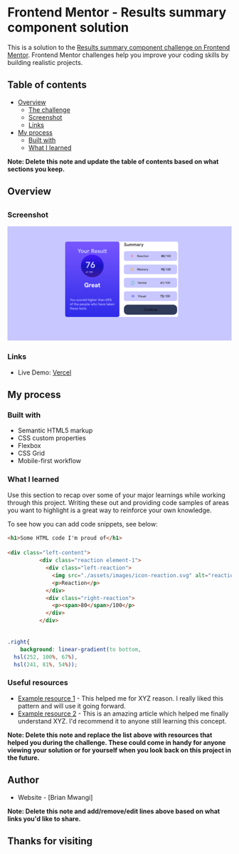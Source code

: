 # Frontend Mentor - Results summary component solution

This is a solution to the [Results summary component challenge on Frontend Mentor](https://www.frontendmentor.io/challenges/results-summary-component-CE_K6s0maV). Frontend Mentor challenges help you improve your coding skills by building realistic projects. 

## Table of contents

- [Overview](#overview)
  - [The challenge](#the-challenge)
  - [Screenshot](#screenshot)
  - [Links](#links)
- [My process](#my-process)
  - [Built with](#built-with)
  - [What I learned](#what-i-learned)


**Note: Delete this note and update the table of contents based on what sections you keep.**

## Overview

##

### Screenshot

![](./screenshot.png)


### Links

- Live Demo: [Vercel](https://result-summary-delta-gilt.vercel.app/)

## My process

### Built with

- Semantic HTML5 markup
- CSS custom properties
- Flexbox
- CSS Grid
- Mobile-first workflow



### What I learned

Use this section to recap over some of your major learnings while working through this project. Writing these out and providing code samples of areas you want to highlight is a great way to reinforce your own knowledge.

To see how you can add code snippets, see below:

```html
<h1>Some HTML code I'm proud of</h1>

<div class="left-content">
          <div class="reaction element-1">
            <div class="left-reaction">
              <img src="./assets/images/icon-reaction.svg" alt="reaction">
              <p>Reaction</p>
            </div>
            <div class="right-reaction">
              <p><span>80</span>/100</p>
            </div>
          </div>

```
```css

.right{
    background: linear-gradient(to bottom, 
  hsl(252, 100%, 67%), 
  hsl(241, 81%, 54%));
```







### Useful resources

- [Example resource 1](https://www.example.com) - This helped me for XYZ reason. I really liked this pattern and will use it going forward.
- [Example resource 2](https://www.example.com) - This is an amazing article which helped me finally understand XYZ. I'd recommend it to anyone still learning this concept.

**Note: Delete this note and replace the list above with resources that helped you during the challenge. These could come in handy for anyone viewing your solution or for yourself when you look back on this project in the future.**

## Author

- Website - [Brian Mwangi]

**Note: Delete this note and add/remove/edit lines above based on what links you'd like to share.**

## Thanks for visiting


